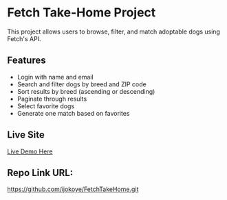 # Fetch Take-Home Project

This project allows users to browse, filter, and match adoptable dogs using Fetch's API.

## Features

- Login with name and email
- Search and filter dogs by breed and ZIP code
- Sort results by breed (ascending or descending)
- Paginate through results
- Select favorite dogs
- Generate one match based on favorites

## Live Site

[Live Demo Here](https://your-deployment-url.com)

## Repo Link URL:
https://github.com/ijokoye/FetchTakeHome.git



